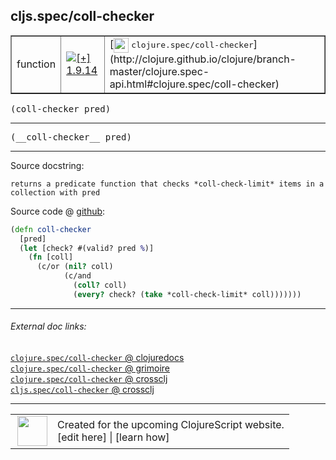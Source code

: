 ## cljs.spec/coll-checker



 <table border="1">
<tr>
<td>function</td>
<td><a href="https://github.com/cljsinfo/cljs-api-docs/tree/1.9.14"><img valign="middle" alt="[+] 1.9.14" title="Added in 1.9.14" src="https://img.shields.io/badge/+-1.9.14-lightgrey.svg"></a> </td>
<td>
[<img height="24px" valign="middle" src="http://i.imgur.com/1GjPKvB.png"> <samp>clojure.spec/coll-checker</samp>](http://clojure.github.io/clojure/branch-master/clojure.spec-api.html#clojure.spec/coll-checker)
</td>
</tr>
</table>

<samp>(coll-checker pred)</samp><br>

---

 <samp>
(__coll-checker__ pred)<br>
</samp>

---





Source docstring:

```
returns a predicate function that checks *coll-check-limit* items in a collection with pred
```


Source code @ [github]():

```clj
(defn coll-checker
  [pred]
  (let [check? #(valid? pred %)]
    (fn [coll]
      (c/or (nil? coll)
            (c/and
              (coll? coll)
              (every? check? (take *coll-check-limit* coll)))))))
```

<!--
Repo - tag - source tree - lines:

 <pre>

</pre>

-->

---



###### External doc links:

[`clojure.spec/coll-checker` @ clojuredocs](http://clojuredocs.org/clojure.spec/coll-checker)<br>
[`clojure.spec/coll-checker` @ grimoire](http://conj.io/store/v1/org.clojure/clojure/1.7.0-beta3/clj/clojure.spec/coll-checker/)<br>
[`clojure.spec/coll-checker` @ crossclj](http://crossclj.info/fun/clojure.spec/coll-checker.html)<br>
[`cljs.spec/coll-checker` @ crossclj](http://crossclj.info/fun/cljs.spec.cljs/coll-checker.html)<br>

---

 <table>
<tr><td>
<img valign="middle" align="right" width="48px" src="http://i.imgur.com/Hi20huC.png">
</td><td>
Created for the upcoming ClojureScript website.<br>
[edit here] | [learn how]
</td></tr></table>

[edit here]:https://github.com/cljsinfo/cljs-api-docs/blob/master/cljsdoc/cljs.spec/coll-checker.cljsdoc
[learn how]:https://github.com/cljsinfo/cljs-api-docs/wiki/cljsdoc-files

<!--

This information was too distracting to show to readers, but I'll leave it
commented here since it is helpful to:

- pretty-print the data used to generate this document
- and show how to retrieve that data



The API data for this symbol:

```clj
{:ns "cljs.spec",
 :name "coll-checker",
 :signature ["[pred]"],
 :name-encode "coll-checker",
 :history [["+" "1.9.14"]],
 :type "function",
 :clj-equiv {:full-name "clojure.spec/coll-checker",
             :url "http://clojure.github.io/clojure/branch-master/clojure.spec-api.html#clojure.spec/coll-checker"},
 :full-name-encode "cljs.spec/coll-checker",
 :source {:code "(defn coll-checker\n  [pred]\n  (let [check? #(valid? pred %)]\n    (fn [coll]\n      (c/or (nil? coll)\n            (c/and\n              (coll? coll)\n              (every? check? (take *coll-check-limit* coll)))))))",
          :title "Source code",
          :repo "clojurescript",
          :tag "r1.9.14",
          :filename "src/main/cljs/cljs/spec.cljs",
          :lines [1030 1038],
          :url "https://github.com/clojure/clojurescript/blob/r1.9.14/src/main/cljs/cljs/spec.cljs#L1030-L1038"},
 :usage ["(coll-checker pred)"],
 :full-name "cljs.spec/coll-checker",
 :docstring "returns a predicate function that checks *coll-check-limit* items in a collection with pred",
 :cljsdoc-url "https://github.com/cljsinfo/cljs-api-docs/blob/master/cljsdoc/cljs.spec/coll-checker.cljsdoc"}

```

Retrieve the API data for this symbol:

```clj
;; from Clojure REPL
(require '[clojure.edn :as edn])
(-> (slurp "https://raw.githubusercontent.com/cljsinfo/cljs-api-docs/catalog/cljs-api.edn")
    (edn/read-string)
    (get-in [:symbols "cljs.spec/coll-checker"]))
```

-->
